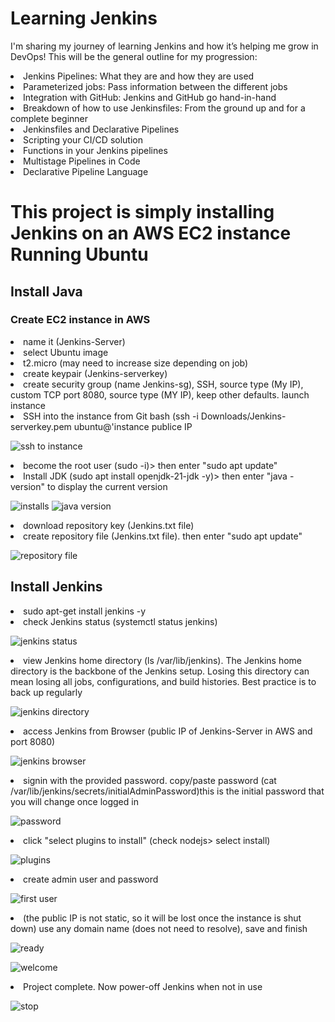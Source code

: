 # Learning Jenkins
I'm sharing my journey of learning Jenkins and how it’s helping me grow in DevOps! This will be the general outline for my progression:
<li>Jenkins Pipelines: What they are and how they are used</li>
<li>Parameterized jobs: Pass information between the different jobs</li>
<li>Integration with GitHub: Jenkins and GitHub go hand-in-hand</li>
<li>Breakdown of how to use Jenkinsfiles: From the ground up and for a complete beginner</li>
<li>Jenkinsfiles and Declarative Pipelines</li>
<li>Scripting your CI/CD solution</li>
<li>Functions in your Jenkins pipelines</li>
<li>Multistage Pipelines in Code</li>
<li>Declarative Pipeline Language</li>

# This project is simply installing Jenkins on an AWS EC2 instance Running Ubuntu

<h2>Install Java</h2>
<h3>Create EC2 instance in AWS</h3>

 <li>name it (Jenkins-Server)</li>
 <li>select Ubuntu image</li>
 <li>t2.micro (may need to increase size depending on job)</li>
 <li>create keypair (Jenkins-serverkey)</li>
 <li>create security group (name Jenkins-sg), SSH, source type (My IP), custom TCP port 8080, source type (MY IP), keep other defaults. launch instance</li>
 <li>SSH into the instance from Git bash (ssh -i Downloads/Jenkins-serverkey.pem ubuntu@'instance publice IP</li>
 
 ![ssh to instance](https://github.com/user-attachments/assets/e2ea096b-7234-4614-b6d1-66c92845a209)

 <li>become the root user (sudo -i)> then enter "sudo apt update"</li>
 <li>Install JDK (sudo apt install openjdk-21-jdk -y)> then enter "java -version" to display the current version</li>

 ![installs](https://github.com/user-attachments/assets/83af0298-f879-4d70-be2e-87dc3d664370)
 ![java version](https://github.com/user-attachments/assets/5ba98da4-2b18-4ecd-b180-7e876fd830c2)

 <li>download repository key (Jenkins.txt file)</li>
 <li>create repository file (Jenkins.txt file). then enter "sudo apt update"</li>

 ![repository file](https://github.com/user-attachments/assets/5a08c780-7aa4-4f39-b051-8b0b0578104f)

 <h2>Install Jenkins</h2>
 <li>sudo apt-get install jenkins -y</li>
 <li>check Jenkins status (systemctl status jenkins)</li>

 ![jenkins status](https://github.com/user-attachments/assets/9c6a8cd6-4bfa-41a6-b777-ccd3a4884f22)

 <li>view Jenkins home directory (ls /var/lib/jenkins). The Jenkins home directory is the backbone of the Jenkins setup. Losing this directory can mean losing all jobs, configurations, and build histories. Best practice is to back up regularly</li>

 ![jenkins directory](https://github.com/user-attachments/assets/647db191-b8c8-4fdf-92ad-22867d504d69)

 <li>access Jenkins from Browser (public IP of Jenkins-Server in AWS and port 8080)</li>

 ![jenkins browser](https://github.com/user-attachments/assets/1b2b80c1-41c7-4845-a5ca-dd432f677b14)

 <li>signin with the provided password. copy/paste password (cat /var/lib/jenkins/secrets/initialAdminPassword)this is the initial password that you will change once logged in</li>

 ![password](https://github.com/user-attachments/assets/418f8a47-bc83-46bb-8a73-3185b4cda0b5)

 <li>click "select plugins to install" (check nodejs> select install)</li>

 ![plugins](https://github.com/user-attachments/assets/b417dc60-6511-47d9-bb3b-3d2d3f054e88)

 <li>create admin user and password</li>

 ![first user](https://github.com/user-attachments/assets/3f27e4fd-a2fd-439d-b973-3980664397d4)

<li>(the public IP is not static, so it will be lost once the instance is shut down) use any domain name (does not need to resolve), save and finish</li>

![ready](https://github.com/user-attachments/assets/0e886006-af85-452d-a7dd-724c25dc8216)

![welcome](https://github.com/user-attachments/assets/ce6fd4b2-c5d9-43a5-8255-bac394f92f16)

<li>Project complete. Now power-off Jenkins when not in use</li>

![stop](https://github.com/user-attachments/assets/fa1a879d-d7cb-40c1-8121-aedd14c74678)
